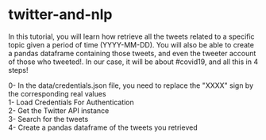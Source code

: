 # twitter-and-nlp       
In this tutorial, you will learn how retrieve all the tweets related to a specific topic given a period of time (YYYY-MM-DD). 
You will also be able to create a pandas dataframe containing those tweets, and even the tweeter account of those who tweeted!. 
In our case, it will be about #covid19, and all this in 4 steps! 

0- In the data/credentials.json file, you need to replace the "XXXX" sign by the corresponding real values   
1- Load Credentials For Authentication   
2- Get the Twitter API instance      
3- Search for the tweets     
4- Create a pandas dataframe of the tweets you retrieved     

